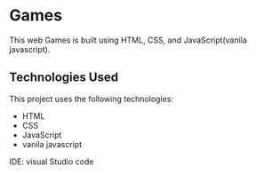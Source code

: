 # Games
 This web Games is built using HTML, CSS, and JavaScript(vanila javascript). 

## Technologies Used

This project uses the following technologies:

- HTML
- CSS
- JavaScript
- vanila javascript

IDE: visual Studio code 